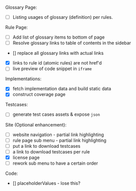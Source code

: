 Glossary Page:
- [ ] Listing usages of glossary (definition) per rules.

Rule Page:
- [ ] Add list of glossary items to bottom of page
- [ ] Resolve glossary links  to table of contents in the sidebar
- [] replace all glossary links with actual links
- [x] links to rule id (atomic rules) are not href'd
- [ ] live preview of code snippet in `iframe`

Implementations:
- [x] fetch implementation data and build static data
- [x] construct coverage page

Testcases:
- [ ] generate test cases assets & expose `json`

Site (Optional enhancement):
- [ ] website navigation - partial link highlighting
- [ ] rule page sub menu - partial link highlighting
- [ ] put a link to download testcases
- [ ] a link to download testcases per rule
- [x] license page
- [ ] rework sub menu to have a certain order

Code:
- [] placeholderValues - lose this?